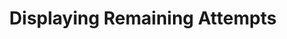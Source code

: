 ---
title: Displaying Remaining Attempts
redirect_to: "/releases/v3.4.0/authors/assessment_displaying_attempts"
---